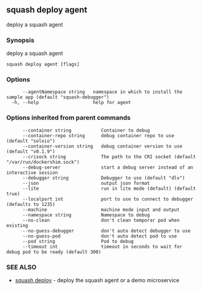 ## squash deploy agent

deploy a squash agent

### Synopsis

deploy a squash agent

```
squash deploy agent [flags]
```

### Options

```
      --agentNamespace string   namespace in which to install the sample app (default "squash-debugger")
  -h, --help                    help for agent
```

### Options inherited from parent commands

```
      --container string           Container to debug
      --container-repo string      debug container repo to use (default "soloio")
      --container-version string   debug container version to use (default "v0.1.9")
      --crisock string             The path to the CRI socket (default "/var/run/dockershim.sock")
      --debug-server               start a debug server instead of an interactive session
      --debugger string            Debugger to use (default "dlv")
      --json                       output json format
      --lite                       run in lite mode (default) (default true)
      --localport int              port to use to connect to debugger (defaults to 1235)
      --machine                    machine mode input and output
      --namespace string           Namespace to debug
      --no-clean                   don't clean temporar pod when existing
      --no-guess-debugger          don't auto detect debugger to use
      --no-guess-pod               don't auto detect pod to use
      --pod string                 Pod to debug
      --timeout int                timeout in seconds to wait for debug pod to be ready (default 300)
```

### SEE ALSO

* [squash deploy](squash_deploy.md)	 - deploy the squash agent or a demo microservice

